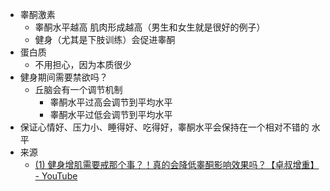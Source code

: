 - 睾酮激素
	- 睾酮水平越高 肌肉形成越高（男生和女生就是很好的例子）
	- 健身（尤其是下肢训练）会促进睾酮
- 蛋白质
	- 不用担心，因为本质很少
- 健身期间需要禁欲吗？
	- 丘脑会有一个调节机制
		- 睾酮水平过高会调节到平均水平
		- 睾酮水平过低会调节到平均水平
- 保证心情好、压力小、睡得好、吃得好，睾酮水平会保持在一个相对不错的 水平
- 来源
	- [(1) 健身增肌需要戒那个事？！真的会降低睾酮影响效果吗？【卓叔增重】 - YouTube](https://www.youtube.com/watch?v=eoh2_o6g39s)